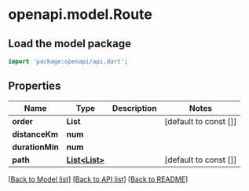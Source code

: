 # openapi.model.Route

## Load the model package
```dart
import 'package:openapi/api.dart';
```

## Properties
Name | Type | Description | Notes
------------ | ------------- | ------------- | -------------
**order** | **List<String>** |  | [default to const []]
**distanceKm** | **num** |  | 
**durationMin** | **num** |  | 
**path** | [**List<List<num>>**](List.md) |  | [default to const []]

[[Back to Model list]](../README.md#documentation-for-models) [[Back to API list]](../README.md#documentation-for-api-endpoints) [[Back to README]](../README.md)


